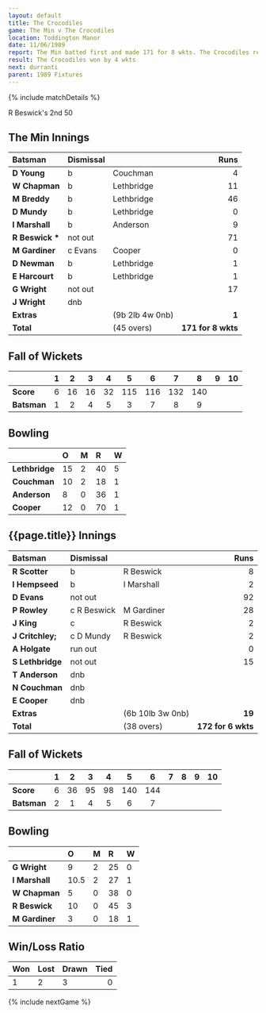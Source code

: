 ```yaml
---
layout: default
title: The Crocodiles
game: The Min v The Crocodiles
location: Toddington Manor
date: 11/06/1989
report: The Min batted first and made 171 for 8 wkts. The Crocodiles replied with 172 for 6 wkts
result: The Crocodiles won by 4 wkts
next: durranti
parent: 1989 Fixtures
---
```


{% include matchDetails %}

R Beswick's 2nd 50

## The Min Innings

| Batsman | Dismissal |  | Runs |
|:---|:---|---|---:|
| **D Young** | b | Couchman | 4 | 
| **W Chapman** | b | Lethbridge | 11 | 
| **M Breddy** | b | Lethbridge | 46 | 
| **D Mundy** | b | Lethbridge | 0 | 
| **I Marshall** | b | Anderson | 9 | 
| **R Beswick &#42;** | not out |  | 71 | 
| **M Gardiner** | c Evans | Cooper | 0 | 
| **D Newman** | b | Lethbridge | 1 | 
| **E Harcourt** | b | Lethbridge | 1 | 
| **G Wright** | not out |  | 17 | 
| **J Wright** | dnb |  |  | 
| **Extras** | | (9b 2lb 4w 0nb) | **1** | 
| **Total** | | (45 overs) | **171 for 8 wkts** | 

## Fall of Wickets

| | 1 | 2 | 3 | 4 | 5 | 6 | 7 | 8 | 9 | 10 |
|---|:---:|:---:|:---:|:---:|:---:|:---:|:---:|:---:|:---:|:---:|
| **Score** | 6 | 16 | 16 | 32 | 115 | 116 | 132 | 140 |  |  |
| **Batsman** | 1 | 2 | 4 | 5 | 3 | 7 | 8 | 9 |  |  | 

## Bowling

| | O | M | R | W |
|---|:---|:---|:---|:---|
| **Lethbridge** | 15 | 2 | 40 | 5 | 
| **Couchman** | 10 | 2 | 18 | 1 | 
| **Anderson** | 8 | 0 | 36 | 1 | 
| **Cooper** | 12 | 0 | 70 | 1 | 

## {{page.title}} Innings

| Batsman | Dismissal |  | Runs |
|:---|:---|---|---:|
| **R Scotter** | b | R Beswick | 8 | 
| **I Hempseed** | b | I Marshall | 2 | 
| **D Evans** | not out |  | 92 | 
| **P Rowley** | c R Beswick | M Gardiner | 28 | 
| **J King** | c | R Beswick | 2 | 
| **J Critchley;** | c D Mundy | R Beswick | 2 |
| **A Holgate** | run out |  | 0 | 
| **S Lethbridge** | not out |  | 15 |
| **T Anderson** | dnb |  |  | 
| **N Couchman** | dnb |  |  | 
| **E Cooper** | dnb |  |  |
| **Extras** | | (6b 10lb 3w 0nb) | **19** | 
| **Total** | | (38 overs) | **172 for 6 wkts** | 

## Fall of Wickets

| | 1 | 2 | 3 | 4 | 5 | 6 | 7 | 8 | 9 | 10 |
|---|:---:|:---:|:---:|:---:|:---:|:---:|:---:|:---:|:---:|:---:|
| **Score** | 6 | 36 | 95 | 98 | 140 | 144 |  |  |  |  |
| **Batsman** | 2 | 1 | 4 | 5 | 6 | 7 |  |  |  |  |

## Bowling

| | O | M | R | W |
|---|:---|:---|:---|:---|
| **G Wright** | 9 | 2 | 25 | 0 | 
| **I Marshall** | 10.5 | 2 | 27 | 1 | 
| **W Chapman** | 5 | 0 | 38 | 0 | 
| **R Beswick** | 10 | 0 | 45 | 3 | 
| **M Gardiner** | 3 | 0 | 18 | 1 |

## Win/Loss Ratio

| Won | Lost | Drawn | Tied |
|:---|:---|:---|---:|
| 1 | 2 | 3 | 0 |

{% include nextGame %}